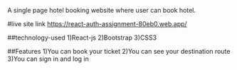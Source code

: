 A single page hotel booking website where user can book hotel.

#live site link
https://react-auth-assignment-80eb0.web.app/

##technology-used
1)React-js
2)Bootstrap
3)CSS3

##Features
1)You can book your ticket
2)You can see your destination route
3)You can sign in and log in 